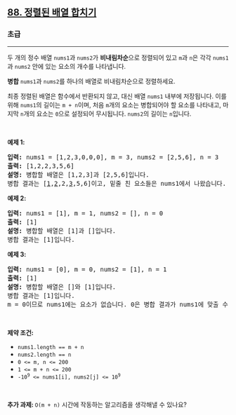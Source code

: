 <h2><a href="https://leetcode.com/problems/merge-sorted-array">88. 정렬된 배열 합치기</a></h2><h3>초급</h3><hr><p>두 개의 정수 배열 <code>nums1</code>과 <code>nums2</code>가 <strong>비내림차순</strong>으로 정렬되어 있고 <code>m</code>과 <code>n</code>은 각각 <code>nums1</code>과 <code>nums2</code> 안에 있는 요소의 개수를 나타냅니다.</p>

<p><strong>병합</strong> <code>nums1</code>과 <code>nums2</code>를 하나의 배열로 비내림차순으로 정렬하세요.</p>

<p>최종 정렬된 배열은 함수에서 반환되지 않고, 대신 배열 <code>nums1</code> 내부에 저장됩니다. 이를 위해 <code>nums1</code>의 길이는 <code>m + n</code>이며, 처음 <code>m</code>개의 요소는 병합되어야 할 요소를 나타내고, 마지막 <code>n</code>개의 요소는 <code>0</code>으로 설정되어 무시됩니다. <code>nums2</code>의 길이는 <code>n</code>입니다.</p>

<p>&nbsp;</p>
<p><strong class="example">예제 1:</strong></p>

<pre>
<strong>입력:</strong> nums1 = [1,2,3,0,0,0], m = 3, nums2 = [2,5,6], n = 3
<strong>출력:</strong> [1,2,2,3,5,6]
<strong>설명:</strong> 병합할 배열은 [1,2,3]과 [2,5,6]입니다.
병합 결과는 [<u>1</u>,<u>2</u>,2,<u>3</u>,5,6]이고, 밑줄 친 요소들은 nums1에서 나왔습니다.
</pre>

<p><strong class="example">예제 2:</strong></p>

<pre>
<strong>입력:</strong> nums1 = [1], m = 1, nums2 = [], n = 0
<strong>출력:</strong> [1]
<strong>설명:</strong> 병합할 배열은 [1]과 []입니다.
병합 결과는 [1]입니다.
</pre>

<p><strong class="example">예제 3:</strong></p>

<pre>
<strong>입력:</strong> nums1 = [0], m = 0, nums2 = [1], n = 1
<strong>출력:</strong> [1]
<strong>설명:</strong> 병합할 배열은 []와 [1]입니다.
병합 결과는 [1]입니다.
m = 0이므로 nums1에는 요소가 없습니다. 0은 병합 결과가 nums1에 맞출 수 있도록 있는 것입니다.
</pre>

<p>&nbsp;</p>
<p><strong>제약 조건:</strong></p>

<ul>
	<li><code>nums1.length == m + n</code></li>
	<li><code>nums2.length == n</code></li>
	<li><code>0 &lt;= m, n &lt;= 200</code></li>
	<li><code>1 &lt;= m + n &lt;= 200</code></li>
	<li><code>-10<sup>9</sup> &lt;= nums1[i], nums2[j] &lt;= 10<sup>9</sup></code></li>
</ul>

<p>&nbsp;</p>
<p><strong>추가 과제: </strong><code>O(m + n)</code> 시간에 작동하는 알고리즘을 생각해낼 수 있나요?</p>
